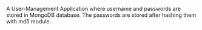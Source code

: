 A User-Management Application where username and passwords are stored in MongoDB database. The passwords are stored after hashing them with md5 module.
